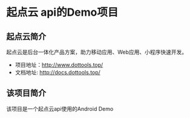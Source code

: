 
# 起点云 api的Demo项目

## 起点云简介

起点云是后台一体化产品方案，助力移动应用、Web应用、小程序快速开发。

- 项目地址：<http://www.dottools.top/>
- 文档地址: <http://docs.dottools.top/>

## 该项目简介

该项目是一个起点云api使用的Android Demo
